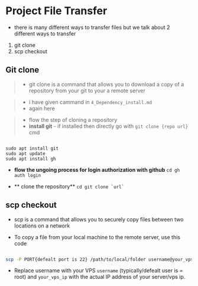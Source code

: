 # Project File Transfer

- there is many different ways to transfer files but we talk about 2 different ways to transfer
1. git clone
2. scp checkout


## Git clone

> - git clone is a command that allows you to download a copy of a repository from your git to your a remote server

> - i have given cammand in `4_Dependency_install.md` 
> - again here


> - flow the step of cloning a repository
> - **install git** - if installed then directly go with `git clone {repo url}` cmd

```cd

sudo apt install git
sudo apt update
sudo apt install gh
```

- **flow the ungoing process for login authorization with github**
```cd gh auth login ```   

- ** clone the repository**
```cd git clone `url`  ``` 



## scp checkout
- scp is a command that allows you to securely copy files between two locations on a network 

- To copy a file from your local machine to the remote server, use this code

```bash

scp -P PORT{defealt port is 22} /path/to/local/folder username@your_vps_ip:/path/to/remote/folder

```

- Replace username with your VPS `username` (typically/defealt user is =  root) and `your_vps_ip` with the actual IP address of your server/vps ip.





